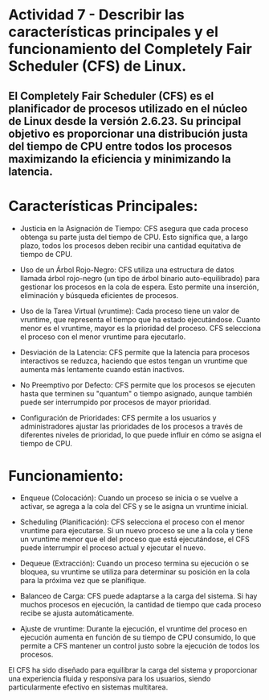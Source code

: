 # Actividad 7 - Describir las características principales y el funcionamiento del Completely Fair Scheduler (CFS) de Linux.

## El Completely Fair Scheduler (CFS) es el planificador de procesos utilizado en el núcleo de Linux desde la versión 2.6.23. Su principal objetivo es proporcionar una distribución justa del tiempo de CPU entre todos los procesos maximizando la eficiencia y minimizando la latencia. 
# Características Principales:

- Justicia en la Asignación de Tiempo: CFS asegura que cada proceso obtenga su parte justa del tiempo de CPU. Esto significa que, a largo plazo, todos los procesos deben recibir una cantidad equitativa de tiempo de CPU.

- Uso de un Árbol Rojo-Negro: CFS utiliza una estructura de datos llamada árbol rojo-negro (un tipo de árbol binario auto-equilibrado) para gestionar los procesos en la cola de espera. Esto permite una inserción, eliminación y búsqueda eficientes de procesos.

- Uso de la Tarea Virtual (vruntime): Cada proceso tiene un valor de vruntime, que representa el tiempo que ha estado ejecutándose. Cuanto menor es el vruntime, mayor es la prioridad del proceso. CFS selecciona el proceso con el menor vruntime para ejecutarlo.

- Desviación de la Latencia: CFS permite que la latencia para procesos interactivos se reduzca, haciendo que estos tengan un vruntime que aumenta más lentamente cuando están inactivos.

- No Preemptivo por Defecto: CFS permite que los procesos se ejecuten hasta que terminen su "quantum" o tiempo asignado, aunque también puede ser interrumpido por procesos de mayor prioridad.

- Configuración de Prioridades: CFS permite a los usuarios y administradores ajustar las prioridades de los procesos a través de diferentes niveles de prioridad, lo que puede influir en cómo se asigna el tiempo de CPU.

# Funcionamiento:
- Enqueue (Colocación): Cuando un proceso se inicia o se vuelve a activar, se agrega a la cola del CFS y se le asigna un vruntime inicial.

- Scheduling (Planificación): CFS selecciona el proceso con el menor vruntime para ejecutarse. Si un nuevo proceso se une a la cola y tiene un vruntime menor que el del proceso que está ejecutándose, el CFS puede interrumpir el proceso actual y ejecutar el nuevo.

- Dequeue (Extracción): Cuando un proceso termina su ejecución o se bloquea, su vruntime se utiliza para determinar su posición en la cola para la próxima vez que se planifique.

- Balanceo de Carga: CFS puede adaptarse a la carga del sistema. Si hay muchos procesos en ejecución, la cantidad de tiempo que cada proceso recibe se ajusta automáticamente.

- Ajuste de vruntime: Durante la ejecución, el vruntime del proceso en ejecución aumenta en función de su tiempo de CPU consumido, lo que permite a CFS mantener un control justo sobre la ejecución de todos los procesos.

El CFS ha sido diseñado para equilibrar la carga del sistema y proporcionar una experiencia fluida y responsiva para los usuarios, siendo particularmente efectivo en sistemas multitarea.
